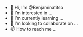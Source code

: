 - 👋 Hi, I’m @Benjaminatitso
- 👀 I’m interested in ...
- 🌱 I’m currently learning ...
- 💞️ I’m looking to collaborate on ...
- 📫 How to reach me ...

<!---
Benjaminatitso/Benjaminatitso is a ✨ special ✨ repository because its `README.md` (this file) appears on your GitHub profile.
You can click the Preview link to take a look at your changes.
--->
